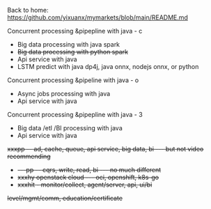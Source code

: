 Back to home: https://github.com/yixuanx/mymarkets/blob/main/README.md

Concurrent processing &pipepline with java - c
* Big data processing with java spark
* ~~Big data processing with python spark~~
* Api service with java 
* LSTM predict with java dp4j, java onnx, nodejs onnx, or python

Concurrent processing &pipeline with java - o
* Async jobs processing with java
* Api service with java


Concurrent processing &pipepline with java - 3
* Big data /etl /BI processing with java
* Api service with java


~~xxxpp -- ad, cache, queue, api service, big data, bi --- but not video recommending~~
  * ~~---pp -- cqrs, write, read, bi --- no much different~~
  * ~~xxxhy openstack cloud --- oci, openshift, k8s-go~~
  * ~~xxxhit - monitor/collect, agent/server, api, ui/bi~~

~~level/mgmt/comm, education/certificate~~
